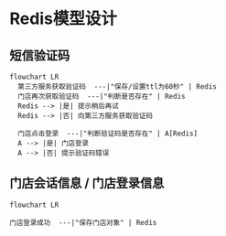 # Redis模型设计

## 短信验证码

```mermaid
flowchart LR
  第三方服务获取验证码  ---|"保存/设置ttl为60秒" | Redis
  门店再次获取验证码  ---|"判断是否存在" | Redis
  Redis --> |是| 提示稍后再试
  Redis --> |否| 向第三方服务获取验证码

  门店点击登录  ---|"判断验证码是否存在" | A[Redis]
  A --> |是| 门店登录
  A --> |否| 提示验证码错误
```

## 门店会话信息 / 门店登录信息

```mermaid
flowchart LR

门店登录成功  ---|"保存门店对象" | Redis
```
